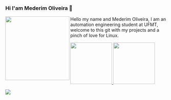 ### Hi I'am Mederim Oliveira 👋
<a href="https://tenor.com/view/meme-anime-jojos-jojo-bizarre-gif-18202893"><img align="left" height="200px" src="https://tenor.com/view/meme-anime-jojos-jojo-bizarre-gif-18202893.gif"></a>

Hello my name and Mederim Oliveira, I am an automation engineering student at UFMT, welcome to this git with my projects and a pinch of love for Linux.



 <div>
      <a href="https://github.com/rafaballerini">
      <img height="130em" src="https://github-readme-stats.vercel.app/api?username=Mederim&show_icons=true&theme=dracula&include_all_commits=true&count_private=true"/>
      <img height="130em" src="https://github-readme-stats.vercel.app/api/top-langs/?username=Mederim&layout=compact&langs_count=7&theme=dracula"/>
</div>



<a href="https://gifs.alphacoders.com/gifs/view/35697"><img src="https://giffiles.alphacoders.com/356/35697.gif"></a>
